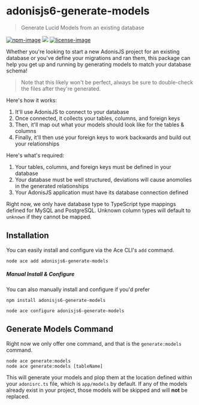 # adonisjs6-generate-models

> Generate Lucid Models from an existing database

[![npm-image]][npm-url] ![][typescript-image] [![license-image]][license-url]

Whether you're looking to start a new AdonisJS project for an existing database or
you've define your migrations and ran them, this package can help you get up and running by generating models to match your
database schema!

> Note that this likely won't be perfect, always be sure to double-check the files after they're generated.

Here's how it works:

1. It'll use AdonisJS to connect to your database
2. Once connected, it collects your tables, columns, and foreign keys
3. Then, it'll map out what your models should look like for the tables & columns
4. Finally, it'll then use your foreign keys to work backwards and build out your relationships

Here's what's required:

1. Your tables, columns, and foreign keys must be defined in your database
2. Your database must be well structured, deviations will cause anomolies in the generated relationships
3. Your AdonisJS application must have its database connection defined

Right now, we only have database type to TypeScript type mappings defined for MySQL and PostgreSQL. Unknown column types will default to `unknown` if they cannot be mapped.

## Installation

You can easily install and configure via the Ace CLI's `add` command.

```shell
node ace add adonisjs6-generate-models
```

##### Manual Install & Configure

You can also manually install and configure if you'd prefer

```shell
npm install adonisjs6-generate-models
```

```shell
node ace configure adonisjs6-generate-models
```

## Generate Models Command

Right now we only offer one command, and that is the `generate:models` command.

```shell
node ace generate:models
node ace generate:models [tableName]
```

This will generate your models and plop them at the location defined within your `adonisrc.ts` file, which is `app/models` by default.
If any of the models already exist in your project, those models will be skipped and will **not** be replaced.

[npm-image]: https://img.shields.io/npm/v/adonisjs6-generate-models/latest.svg?style=for-the-badge&logo=npm
[npm-url]: https://www.npmjs.com/package/adonisjs6-generate-models/v/latest 'npm'
[typescript-image]: https://img.shields.io/badge/Typescript-294E80.svg?style=for-the-badge&logo=typescript
[license-url]: LICENSE.md
[license-image]: https://img.shields.io/github/license/adocasts/generate-models?style=for-the-badge
